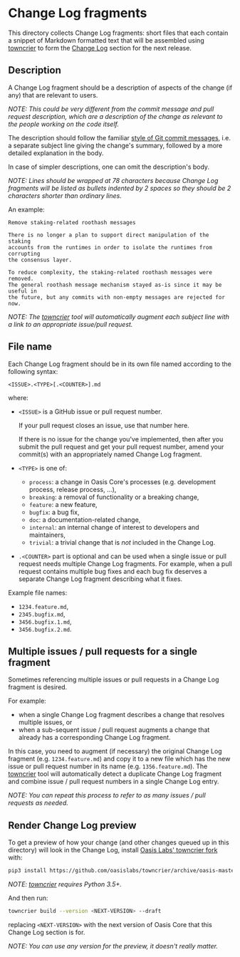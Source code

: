 # Change Log fragments

This directory collects Change Log fragments:
short files that each contain a snippet of Markdown formatted text that will
be assembled using [towncrier] to form the [Change Log] section for the next
release.

## Description

A Change Log fragment should be a description of aspects of the change (if
any) that are relevant to users.

_NOTE: This could be very different from the commit message and pull request
description, which are a description of the change as relevant to the people
working on the code itself._

The description should follow the familiar [style of Git commit messages],
i.e. a separate subject line giving the change's summary, followed by a more
detailed explanation in the body.

In case of simpler descriptions, one can omit the description's body.

_NOTE: Lines should be wrapped at 78 characters because Change Log fragments
will be listed as bullets indented by 2 spaces so they should be 2 characters
shorter than ordinary lines._

An example:

```text
Remove staking-related roothash messages

There is no longer a plan to support direct manipulation of the staking
accounts from the runtimes in order to isolate the runtimes from corrupting
the consensus layer.

To reduce complexity, the staking-related roothash messages were removed.
The general roothash message mechanism stayed as-is since it may be useful in
the future, but any commits with non-empty messages are rejected for now.
```

_NOTE: The [towncrier] tool will automatically augment each subject line with
a link to an appropriate issue/pull request._

## File name

Each Change Log fragment should be in its own file named according to the
following syntax:

```text
<ISSUE>.<TYPE>[.<COUNTER>].md
```

where:

- `<ISSUE>` is a GitHub issue or pull request number.

  If your pull request closes an issue, use that number here.

  If there is no issue for the change you've implemented, then after you
  submit the pull request and get your pull request number, amend your
  commit(s) with an appropriately named Change Log fragment.

- `<TYPE>` is one of:

  - `process`: a change in Oasis Core's processes (e.g. development process,
    release process, ...),
  - `breaking`: a removal of functionality or a breaking change,
  - `feature`: a new feature,
  - `bugfix`: a bug fix,
  - `doc`: a documentation-related change,
  - `internal`: an internal change of interest to developers and maintainers,
  - `trivial`: a trivial change that is _not_ included in the Change Log.

- `.<COUNTER>` part is optional and can be used when a single issue or pull
  request needs multiple Change Log fragments. For example, when a pull
  request contains multiple bug fixes and each bug fix deserves a separate
  Change Log fragment describing what it fixes.

Example file names:

- `1234.feature.md`,
- `2345.bugfix.md`,
- `3456.bugfix.1.md`,
- `3456.bugfix.2.md`.

## Multiple issues / pull requests for a single fragment

Sometimes referencing multiple issues or pull requests in a Change Log
fragment is desired.

For example:

- when a single Change Log fragment describes a change that resolves multiple
  issues, or
- when a sub-sequent issue / pull request augments a change that already has a
  corresponding Change Log fragment.

In this case, you need to augment (if necessary) the original Change Log
fragment (e.g. `1234.feature.md`) and copy it to a new file which has the new
issue or pull request number in its name (e.g. `1356.feature.md`).
The [towncrier] tool will automatically detect a duplicate Change Log fragment
and combine issue / pull request numbers in a single Change Log entry.

_NOTE: You can repeat this process to refer to as many issues / pull requests
as needed._

## Render Change Log preview

To get a preview of how your change (and other changes queued up in this
directory) will look in the Change Log, install [Oasis Labs' towncrier fork]
with:

```bash
pip3 install https://github.com/oasislabs/towncrier/archive/oasis-master.tar.gz
```

_NOTE: [towncrier] requires Python 3.5+._

And then run:

```bash
towncrier build --version <NEXT-VERSION> --draft
```

replacing `<NEXT-VERSION>` with the next version of Oasis Core that this
Change Log section is for.

_NOTE: You can use any version for the preview, it doesn't really matter._

[Change Log]: ../CHANGELOG.md
[towncrier]: https://github.com/hawkowl/towncrier
[Oasis Labs' towncrier fork]: https://github.com/oasislabs/towncrier
[style of Git commit messages]: ../CONTRIBUTING.md#git-commit-messages
